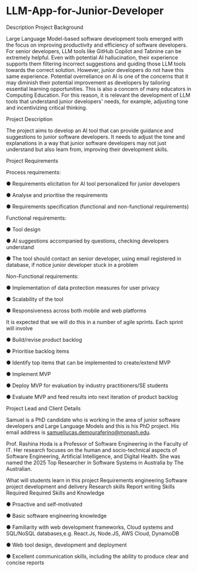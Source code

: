 # LLM-App-for-Junior-Developer
Description
Project Background 

Large Language Model-based software development tools emerged with the focus on improving productivity and efficiency of software developers. For senior developers, LLM tools like GitHub Copilot and Tabnine can be extremely helpful. Even with potential AI hallucination, their experience supports them filtering incorrect suggestions and guiding those LLM tools towards the correct solution. However, junior developers do not have this same experience. Potential overreliance on AI is one of the concerns that it may diminish their potential improvement as developers by tailoring essential learning opportunities. This is also a concern of many educators in Computing Education. For this reason, it is relevant the development of LLM tools that understand junior developers' needs, for example, adjusting tone and incentivizing critical thinking.  

Project Description 

 

The project aims to develop an AI tool that can provide guidance and suggestions to junior software developers. It needs to adjust the tone and explanations in a way that junior software developers may not just understand but also learn from, improving their development skills. 

 

Project Requirements  

Process requirements: 

● Requirements elicitation for AI tool personalized for junior developers

● Analyse and prioritise the requirements 

● Requirements specification (functional and non-functional requirements)

 

Functional requirements: 

● Tool design  

● AI suggestions accompanied by questions, checking developers understand

● The tool should contact an senior developer, using email registered in database, if notice junior developer stuck in a problem 

Non-Functional requirements: 

● Implementation of data protection measures for user privacy 

● Scalability of the tool 

● Responsiveness across both mobile and web platforms 

It is expected that we will do this in a number of agile sprints. Each sprint will involve 

● Build/revise product backlog 

● Prioritise backlog items 

● Identify top items that can be implemented to create/extend MVP 

● Implement MVP 

● Deploy MVP for evaluation by industry practitioners/SE students 

● Evaluate MVP and feed results into next iteration of product backlog 

 

 

Project Lead and Client Details 

Samuel is a PhD candidate who is working in the area of junior software developers and Large Language Models and this is his PhD project. His email address is samuellucas.demouraferino@monash.edu.

 

Prof. Rashina Hoda is a Professor of Software Engineering in the Faculty of IT.  Her research focuses on the human and socio-technical aspects of Software Engineering, Artificial Intelligence, and Digital Health. She was named the 2025 Top Researcher in Software Systems in Australia by The Australian. 

 

 

What will students learn in this project
Requirements engineering
Software project development and delivery
Research skills
Report writing
Skills Required
Required Skills and Knowledge 

● Proactive and self-motivated  

● Basic software engineering knowledge

● Familiarity with web development frameworks, Cloud systems and SQL/NoSQL databases,e.g. React.Js, Node.JS, AWS Cloud, DynamoDB 

● Web tool design, development and deployment 

● Excellent communication skills, including the ability to produce clear and concise reports 
